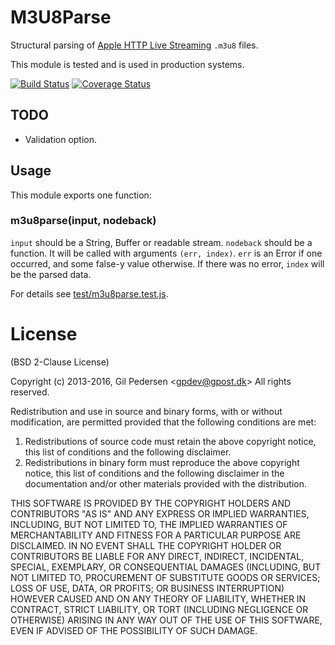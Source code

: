 # M3U8Parse

Structural parsing of [Apple HTTP Live Streaming](http://tools.ietf.org/html/draft-pantos-http-live-streaming-13) `.m3u8` files.

This module is tested and is used in production systems.

[![Build Status](https://travis-ci.org/kanongil/node-m3u8parse.svg?branch=master)](https://travis-ci.org/kanongil/node-m3u8parse)
[![Coverage Status](https://coveralls.io/repos/kanongil/node-m3u8parse/badge.svg?branch=master&service=github)](https://coveralls.io/github/kanongil/node-m3u8parse?branch=master)

## TODO

 * Validation option.


## Usage

This module exports one function:

### m3u8parse(input, nodeback)

`input` should be a String, Buffer or readable stream.
`nodeback` should be a function.
It will be called with arguments `(err, index)`.
`err` is an Error if one occurred, and some false-y value otherwise.
If there was no error, `index` will be the parsed data.

For details see [test/m3u8parse.test.js](test/m3u8parse.test.js).



# License
(BSD 2-Clause License)

Copyright (c) 2013-2016, Gil Pedersen &lt;gpdev@gpost.dk&gt;
All rights reserved.

Redistribution and use in source and binary forms, with or without modification, are permitted provided that the following conditions are met:

1. Redistributions of source code must retain the above copyright notice, this list of conditions and the following disclaimer.
2. Redistributions in binary form must reproduce the above copyright notice, this list of conditions and the following disclaimer in the documentation and/or other materials provided with the distribution.

THIS SOFTWARE IS PROVIDED BY THE COPYRIGHT HOLDERS AND CONTRIBUTORS "AS IS" AND ANY EXPRESS OR IMPLIED WARRANTIES, INCLUDING, BUT NOT LIMITED TO, THE IMPLIED WARRANTIES OF MERCHANTABILITY AND FITNESS FOR A PARTICULAR PURPOSE ARE DISCLAIMED. IN NO EVENT SHALL THE COPYRIGHT HOLDER OR CONTRIBUTORS BE LIABLE FOR ANY DIRECT, INDIRECT, INCIDENTAL, SPECIAL, EXEMPLARY, OR CONSEQUENTIAL DAMAGES (INCLUDING, BUT NOT LIMITED TO, PROCUREMENT OF SUBSTITUTE GOODS OR SERVICES; LOSS OF USE, DATA, OR PROFITS; OR BUSINESS INTERRUPTION) HOWEVER CAUSED AND ON ANY THEORY OF LIABILITY, WHETHER IN CONTRACT, STRICT LIABILITY, OR TORT (INCLUDING NEGLIGENCE OR OTHERWISE) ARISING IN ANY WAY OUT OF THE USE OF THIS SOFTWARE, EVEN IF ADVISED OF THE POSSIBILITY OF SUCH DAMAGE.